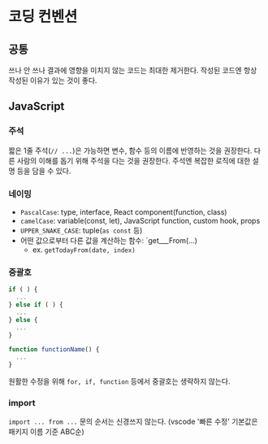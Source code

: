 # 코딩 컨벤션

## 공통

쓰나 안 쓰나 결과에 영향을 미치지 않는 코드는 최대한 제거한다. 작성된 코드엔 항상 작성된 이유가 있는 것이 좋다.

## JavaScript

### 주석

짧은 1줄 주석(`// ...`)은 가능하면 변수, 함수 등의 이름에 반영하는 것을 권장한다.
다른 사람의 이해를 돕기 위해 주석을 다는 것을 권장한다.
주석엔 복잡한 로직에 대한 설명 등을 담을 수 있다.

### 네이밍

* `PascalCase`: type, interface, React component(function, class)
* `camelCase`: variable(const, let), JavaScript function, custom hook, props
* `UPPER_SNAKE_CASE`: tuple(`as const` 등)
* 어떤 값으로부터 다른 값을 계산하는 함수: `get___From(...)
  * ex. `getTodayFrom(date, index)`

### 중괄호

```js
if ( ) {
  ...
} else if ( ) {
  ...
} else {
  ...
}

function functionName() {
  ...
}
```

원활한 수정을 위해 `for, if, function` 등에서 중괄호는 생략하지 않는다.

### import
`import ... from ...` 문의 순서는 신경쓰지 않는다. (vscode '빠른 수정' 기본값은 패키지 이름 기준 ABC순)

